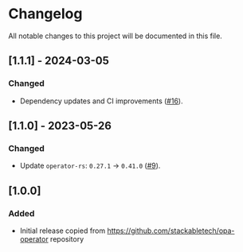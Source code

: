 # Changelog

All notable changes to this project will be documented in this file.

## [1.1.1] - 2024-03-05

### Changed

- Dependency updates and CI improvements ([#16]).

[#16]: https://github.com/stackabletech/opa-bundle-builder/pull/16

## [1.1.0] - 2023-05-26

### Changed

- Update `operator-rs`: `0.27.1` -> `0.41.0` ([#9]).

[#9]: https://github.com/stackabletech/opa-bundle-builder/pull/9

## [1.0.0]

### Added

- Initial release copied from https://github.com/stackabletech/opa-operator repository
